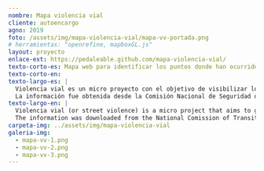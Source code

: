 ```yaml
---
nombre: Mapa violencia vial
cliente: autoencargo
agno: 2019
foto: /assets/img/mapa-violencia-vial/mapa-vv-portada.png
# herramientas: "openrefine, mapboxGL.js"
layout: proyecto
enlace-ext: https://pedaleable.github.com/mapa-violencia-vial/
texto-corto-es: Mapa web para identificar los puntos donde han ocurrido accidentes en bicicleta en Santiago, basado en los datos oficiales de CONASET.
texto-corto-en:
texto-largo-es: |
  Violencia vial es un micro proyecto con el objetivo de visibilizar los siniestros de tránsito con ciclistas involucrados en Santiago de Chile.
  La información fue obtenida desde la Comisión Nacional de Seguridad de Tránsito (o CONASET).
texto-largo-en: |
  Violencia vial (or street violence) is a micro project that aims to give visibility to the traffic crashes with ciclists involved in Santiago.
  The information was downloaded from the National Comission of Transit Safety (CONASET from its initials in spanish).
carpeta-img: ../assets/img/mapa-violencia-vial
galeria-img:
  - mapa-vv-1.png
  - mapa-vv-2.png
  - mapa-vv-3.png
---
```


